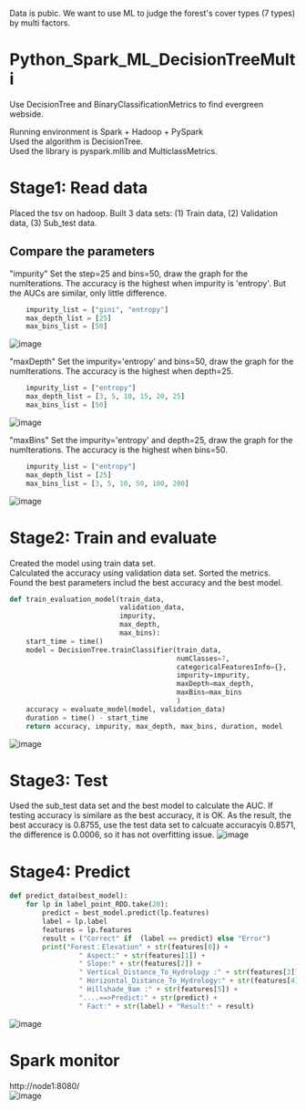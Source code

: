 Data is pubic. We want to use ML to judge the forest's cover types (7 types) by multi factors. 

# Python_Spark_ML_DecisionTreeMulti    


Use DecisionTree and BinaryClassificationMetrics to find evergreen webside. 

Running environment is Spark + Hadoop + PySpark    
Used the algorithm is DecisionTree.     
Used the library is pyspark.mllib and MulticlassMetrics. 

# Stage1:  Read data
Placed the tsv on hadoop. Built 3 data sets: (1) Train data, (2) Validation data, (3) Sub_test data.

## Compare the parameters
"impurity"
Set the step=25 and bins=50, draw the graph for the numIterations. The accuracy is the highest when impurity is 'entropy'. But the AUCs are similar, only little difference.
~~~python
    impurity_list = ["gini", "entropy"]
    max_depth_list = [25]
    max_bins_list = [50]
~~~
![image](https://user-images.githubusercontent.com/75282285/194674555-9aabbbe1-edce-4206-b6d4-aa2b845d7981.png)

"maxDepth"
Set the impurity='entropy' and bins=50, draw the graph for the numIterations. The accuracy is the highest when depth=25. 
~~~python
    impurity_list = ["entropy"]
    max_depth_list = [3, 5, 10, 15, 20, 25]
    max_bins_list = [50]
~~~
![image](https://user-images.githubusercontent.com/75282285/194675429-5aa5ca31-26f9-4f14-825d-749caebf7bb8.png)


"maxBins"
Set the impurity='entropy' and depth=25, draw the graph for the numIterations. The accuracy is the highest when bins=50. 
~~~python
    impurity_list = ["entropy"]
    max_depth_list = [25]
    max_bins_list = [3, 5, 10, 50, 100, 200]
~~~
![image](https://user-images.githubusercontent.com/75282285/194675824-8ec50dc0-dee5-4760-ae58-fbb36fdc165e.png)


# Stage2: Train and evaluate   
Created the model using train data set.   
Calculated the accuracy using validation data set.
Sorted the metrics.    
Found the best parameters includ the best accuracy and the best model.  
~~~python
def train_evaluation_model(train_data,
                           validation_data,
                           impurity,
                           max_depth,
                           max_bins):
    start_time = time()
    model = DecisionTree.trainClassifier(train_data,
                                         numClasses=7,
                                         categoricalFeaturesInfo={},
                                         impurity=impurity,
                                         maxDepth=max_depth,
                                         maxBins=max_bins
                                         )
    accuracy = evaluate_model(model, validation_data)
    duration = time() - start_time
    return accuracy, impurity, max_depth, max_bins, duration, model
~~~
![image](https://user-images.githubusercontent.com/75282285/194676146-74caa6e2-2fac-4d4b-93b2-4328b2ab399f.png)


# Stage3: Test
Used the sub_test data set and the best model to calculate the AUC. If testing accuracy is similare as the best accuracy, it is OK.
As the result, the best accuracy is  0.8755, use the test data set to calcuate accuracyis 0.8571, the difference is 0.0006, so it has not overfitting issue. 
![image](https://user-images.githubusercontent.com/75282285/194676169-0910d5b3-d5dc-4fd2-9dae-80122dad488e.png)


# Stage4: Predict
~~~python
def predict_data(best_model):
    for lp in label_point_RDD.take(20):
        predict = best_model.predict(lp.features)
        label = lp.label
        features = lp.features
        result = ("Correct" if  (label == predict) else "Error")
        print("Forest：Elevation" + str(features[0]) +
                 " Aspect:" + str(features[1]) +
                 " Slope:" + str(features[2]) +
                 " Vertical_Distance_To_Hydrology :" + str(features[3]) +
                 " Horizontal_Distance_To_Hydrology:" + str(features[4]) +
                 " Hillshade_9am :" + str(features[5]) +
                 "....==>Predict:" + str(predict) +
                 " Fact:" + str(label) + "Result:" + result)
~~~
![image](https://user-images.githubusercontent.com/75282285/194675371-c2aa861c-9f4f-444b-9da4-1eccea269a02.png)


# Spark monitor

http://node1:8080/    
![image](https://user-images.githubusercontent.com/75282285/194676000-3acea0e2-9e02-40f2-8065-f143efef1eaa.png)
